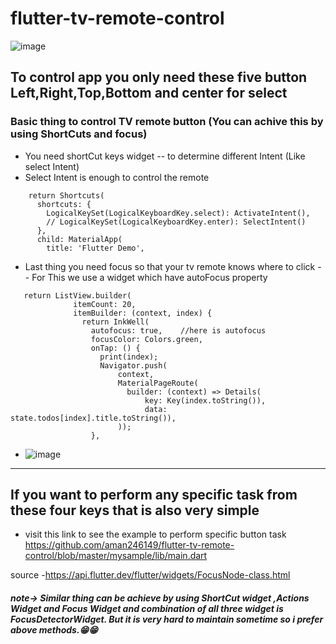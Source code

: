 # flutter-tv-remote-control

![image](https://user-images.githubusercontent.com/53884276/174712691-728d0e8c-c5f5-4f1e-b73c-2da96981a78c.png)

## To control app you only need these five button  Left,Right,Top,Bottom and center for select

### Basic thing to control TV remote button (You can achive this by using ShortCuts and focus)
- You need shortCut keys widget -- to determine different Intent (Like select Intent) 
-  Select Intent is enough to control the remote 
  
``` Widget build(BuildContext context) {
    return Shortcuts(
      shortcuts: {
        LogicalKeySet(LogicalKeyboardKey.select): ActivateIntent(),
        // LogicalKeySet(LogicalKeyboardKey.enter): SelectIntent()
      },
      child: MaterialApp(
        title: 'Flutter Demo',
``` 
- Last thing you need focus so that your tv remote knows where to click -- For This we use a widget which have autoFocus property
```
   return ListView.builder(
              itemCount: 20,
              itemBuilder: (context, index) {
                return InkWell(
                  autofocus: true,    //here is autofocus
                  focusColor: Colors.green,
                  onTap: () {
                    print(index);
                    Navigator.push(
                        context,
                        MaterialPageRoute(
                          builder: (context) => Details(
                              key: Key(index.toString()),
                              data: state.todos[index].title.toString()),
                        ));
                  },
 ```
 - ![image](https://user-images.githubusercontent.com/53884276/174714294-9531b572-b5bf-4e0d-975f-66b9c4dc3596.png)

 
 _______________________________________________________________________________________________________________________________________________________
 ##  If you want to perform any specific task from these four keys that is also very simple  
 - visit this link to see the example to perform specific button task
  https://github.com/aman246149/flutter-tv-remote-control/blob/master/mysample/lib/main.dart 
  
  source -https://api.flutter.dev/flutter/widgets/FocusNode-class.html
  
 ##### note-> Similar  thing can be achieve by using ShortCut widget ,Actions Widget and Focus Widget  and combination of all three widget is FocusDetectorWidget. But it is very hard to maintain sometime so i prefer above methods.😁😁
